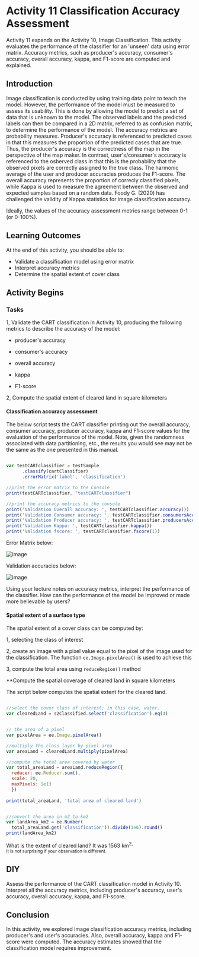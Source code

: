# Activity 11 Classification Accuracy Assessment

Activity 11 expands on the Activity 10, Image Classification. This activity evaluates the performance of the classifier for an 'unseen' data using error matrix.
Accuracy metrics, such as producer's accuracy, consumer's accuracy, overall accuracy, kappa, and F1-score are computed and explained.

## Introduction

Image classification is conducted by using training data point to teach the model. However, the performance of the model must be measured to assess its usability. This is done by allowing the model to predict a set of data that is unknown to the model. The observed labels and the predicted labels can then be compared in a 2D matrix, referred to as confusion matrix, to determine the performance of the model. The accuracy metrics are probability measures. Producer's accuracy is referenced to predicted cases in that this measures the proportion of the predicted cases that are true. Thus, the producer's accuracy is the correctness of the map in the perspective of the map maker. In contrast, user's/consumer's accuracy is referenced to the osberved class in that this is the probability that the observed pixels are correctly assigned to the true class.  The harmonic average of the user and producer accuracies produces the F1-score. The overall accuracy represents the proportion of correcly classified pixels, while Kappa is used to measure the agreement between the observed and expected samples based on a random data. Foody G. (2020) has challenged the validity of Kappa statistics for image classification accuracy. <br>

Ideally, the values of the accuracy assessment metrics range between 0-1 (or 0-100%).


## Learning Outcomes

At the end of this activity, you should be able to:

- Validate a classification model using error matrix
- Interpret accuracy metrics
- Determine the spatial extent of cover class 




## Activity Begins


### Tasks
1, Validate the CART classification in Activity 10, producing the following metrics to describe the accuracy of the model:

- producer's accuracy <br>

- consumer's accuracy <br>

- overall accuracy <br>

- kappa <br>

- F1-score <br>



2, Compute the spatial extent of cleared land in square kilometers


#### Classification accuracy assessment

The below script tests the CART classifier printing out the overall accuracy, consumer accuracy, producer accuracy, kappa and F1-score values for the evaluation of the performance of the model. Note, given the randomness associated with data partitioning, etc., the results you would see may not be the same as the one presented in this manual.


```JavaScript

var testCARTclassifier = testSample
      .classify(cartClassifier)
      .errorMatrix('label', 'classification')

//print the error matrix to the Console
print(testCARTclassifier, "testCARTclassifier")

//print the accuracy metrics to the console
print('Validation Overall accuracy: ', testCARTclassifier.accuracy())
print('Validation Consumer accuracy: ', testCARTclassifier.consumersAccuracy())
print('Validation Producer accuracy: ', testCARTclassifier.producersAccuracy())
print('Validation Kappa: ', testCARTclassifier.kappa())
print('Validation fscore: ', testCARTclassifier.fscore(1))

```


Error Matrix below:


![image](https://github.com/user-attachments/assets/24c25a5b-aed8-442a-ba48-32db334a40e0)



Validation accuracies below:


![image](https://github.com/user-attachments/assets/1bc4eb7a-c587-46da-8557-daec9bd8fe26)



Using your lecture notes on accuracy metrics, interpret the performance of the classifier. How can the performance of the model be improved or made more believable by users?


#### Spatial extent of a surface type

The spatial extent of a cover class can be computed by:

1, selecting the class of interest

2, create an image with a pixel value equal to the pixel of the image used for the classification. The function `ee.Image.pixelArea()` is used to achieve this 

3, compute the total area using `reduceRegion()` method




**Compute the spatial coverage of cleared land in square kilometers 

The script below computes the spatial extent for the cleared land.


```JavaScript

//select the cover class of interest; in this case, water.
var clearedLand = s2Classified.select('classification').eq(4)


// the area of a pixel
var pixelArea = ee.Image.pixelArea()

//multiply the class layer by pixel area
var areaLand = clearedLand.multiply(pixelArea)

//compute the total area covered by water
var total_areaLand = areaLand.reduceRegion({
  reducer: ee.Reducer.sum(),
  scale: 20,
  maxPixels: 1e13
  })
  
print(total_areaLand, 'total area of cleared land')  


//convert the area in m2 to km2  
var landArea_km2 = ee.Number(
  total_areaLand.get('classification')).divide(1e6).round()
print(landArea_km2)

```

What is the extent of cleared land? It was 1563 km<sup>2, <br> 
It is not surprising if your observation is different. 


## DIY

Assess the performance of the CART classification model in Activity 10. Interpret all the accuracy metrics, including producer's accuracy, user's accuracy, overall accuracy, kappa, and F1-score.




## Conclusion

In this activity, we explored image classification accuracy metrics, including producer's and user's accuracies. Also, overall accuracy, kappa and F1-score were computed. The accuracy estimates showed that the classification model requires improvement.

